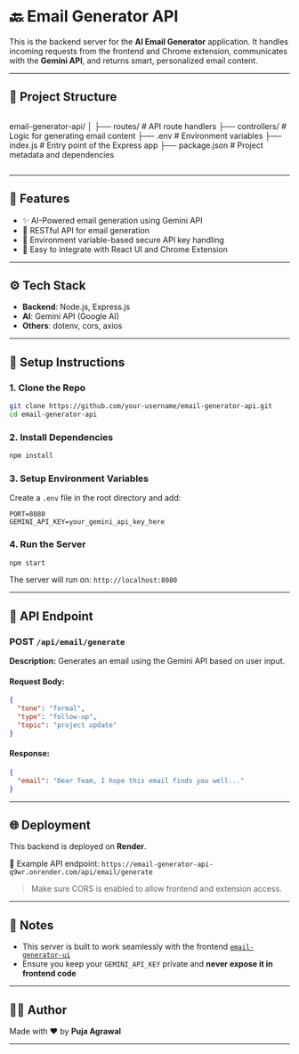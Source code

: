 
# 🔙 Email Generator API

This is the backend server for the **AI Email Generator** application. It handles incoming requests from the frontend and Chrome extension, communicates with the **Gemini API**, and returns smart, personalized email content.

---

## 📁 Project Structure

```markdown

```

email-generator-api/
│
├── routes/           # API route handlers
├── controllers/      # Logic for generating email content
├── .env              # Environment variables
├── index.js          # Entry point of the Express app
├── package.json      # Project metadata and dependencies

```
```


---


## 🧠 Features

- ✨ AI-Powered email generation using Gemini API  
- 🧪 RESTful API for email generation  
- 🔐 Environment variable-based secure API key handling  
- 🚀 Easy to integrate with React UI and Chrome Extension  

---

## ⚙️ Tech Stack

- **Backend**: Node.js, Express.js  
- **AI**: Gemini API (Google AI)  
- **Others**: dotenv, cors, axios  

---

## 🔧 Setup Instructions

### 1. Clone the Repo

```bash
git clone https://github.com/your-username/email-generator-api.git
cd email-generator-api
````

### 2. Install Dependencies

```bash
npm install
```

### 3. Setup Environment Variables

Create a `.env` file in the root directory and add:

```env
PORT=8080
GEMINI_API_KEY=your_gemini_api_key_here
```

### 4. Run the Server

```bash
npm start
```

The server will run on:
`http://localhost:8080`

---

## 📮 API Endpoint

### POST `/api/email/generate`

**Description:** Generates an email using the Gemini API based on user input.

#### Request Body:

```json
{
  "tone": "formal",
  "type": "follow-up",
  "topic": "project update"
}
```

#### Response:

```json
{
  "email": "Dear Team, I hope this email finds you well..."
}
```

---

## 🌐 Deployment

This backend is deployed on **Render**.

📍 Example API endpoint:
`https://email-generator-api-q9wr.onrender.com/api/email/generate`

> Make sure CORS is enabled to allow frontend and extension access.

---

## 📌 Notes

* This server is built to work seamlessly with the frontend [`email-generator-ui`](https://github.com/puja-2603/email-generator-ui)
* Ensure you keep your `GEMINI_API_KEY` private and **never expose it in frontend code**

---

## 🙋‍♀️ Author

Made with ❤️ by **Puja Agrawal**

---
